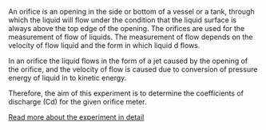  An orifice is an opening in the side or bottom of a vessel or a tank, through which the liquid will flow under the condition that the liquid surface is always above the top edge of the opening. The orifices are used for the measurement of flow of liquids. The measurement of flow depends on the velocity of flow liquid and the form in which liquid d flows.

In an orifice the liquid flows in the form of a jet caused by the opening of the orifice, and the velocity of flow is caused due to conversion of pressure energy of liquid in to kinetic energy. 

Therefore, the aim of this experiment is to determine the coefficients of discharge (Cd) for the given orifice meter. 

[Read more about the experiment in detail](docs/3.Orifices.pdf)
